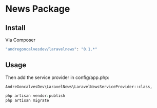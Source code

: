 # News Package

## Install

Via Composer

``` bash
"andregoncalvesdev/laravelnews": "0.1.*"
```

## Usage
Then add the service provider in config/app.php:

```
AndreGoncalvesDev\LaravelNews\LaravelNewsServiceProvider::class,
```

``` php
php artisan vendor:publish
php artisan migrate
```
